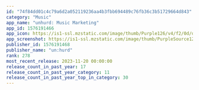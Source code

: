 ```yaml
---
id: "74f84dd01c4c79a6d2a052119236aa4b3fbb694489c76fb36c3b51729664d843"
category: "Music"
app_name: "unhurd: Music Marketing"
app_id: 1576191466
app_icon: https://is1-ssl.mzstatic.com/image/thumb/Purple126/v4/f2/0d/d5/f20dd579-4bf8-12e4-0184-c2101c0c5920/AppIcon-0-0-1x_U007emarketing-0-6-0-85-220.png/1024x1024bb.png
app_screenshot: https://is1-ssl.mzstatic.com/image/thumb/PurpleSource126/v4/bb/0e/3a/bb0e3a66-6abb-fa0f-cc8f-d3886ee127a0/dfb01ce7-faa7-4b75-9c0a-dae074ee63c2_1a.png/1242x2688bb.png
publisher_id: 1576191468
publisher_name: "un:hurd"
rank: 278
most_recent_release: 2023-11-20 00:00:00
release_count_in_past_year: 17
release_count_in_past_year_category: 11
release_count_in_past_year_top_in_category: 30
---
```


